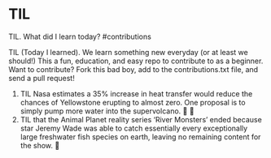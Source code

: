 # TIL
TIL. What did I learn today? #contributions

TIL (Today I learned). We learn something new everyday (or at least we should!) This a fun, education, and easy repo to contribute to as a beginner. Want to contribute? Fork this bad boy, add to the contributions.txt file, and send a pull request! 

1. TIL Nasa estimates a 35% increase in heat transfer would reduce the chances of Yellowstone erupting to almost zero. One proposal is to simply pump more water into the supervolcano. 🚀 🌋
2. TIL that the Animal Planet reality series ‘River Monsters’ ended because star Jeremy Wade was able to catch essentially every exceptionally large freshwater fish species on earth, leaving no remaining content for the show. 🎣
